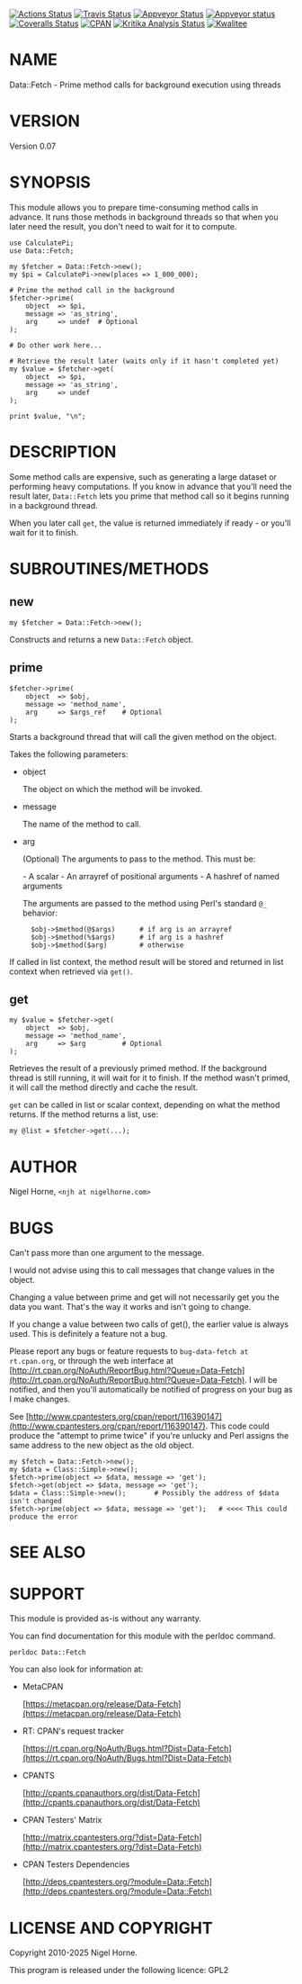[![Actions Status](https://github.com/nigelhorne/Data-Fetch/workflows/.github/workflows/all.yml/badge.svg)](https://github.com/nigelhorne/Data-Fetch/actions)
[![Travis Status](https://travis-ci.org/nigelhorne/Data-Fetch.svg?branch=master)](https://travis-ci.org/nigelhorne/Data-Fetch)
[![Appveyor Status](https://ci.appveyor.com/api/projects/status/1t1yhvagx00c2qi8?svg=true)](https://ci.appveyor.com/project/nigelhorne/cgi-info)
[![Appveyor status](https://ci.appveyor.com/api/projects/status/uexrsduxn2yk58on/branch/master?svg=true)](https://ci.appveyor.com/project/nigelhorne/data-fetch/branch/master)
[![Coveralls Status](https://coveralls.io/repos/github/nigelhorne/Data-Fetch/badge.svg?branch=master)](https://coveralls.io/github/nigelhorne/Data-Fetch?branch=master)
[![CPAN](https://img.shields.io/cpan/v/Data-Fetch.svg)](http://search.cpan.org/~nhorne/Data-Fetch/)
[![Kritika Analysis Status](https://kritika.io/users/nigelhorne/repos/5642353356298438/heads/master/status.svg)](https://kritika.io/users/nigelhorne/repos/5642353356298438/heads/master/)
[![Kwalitee](https://cpants.cpanauthors.org/dist/Data-Fetch.png)](http://cpants.cpanauthors.org/dist/Data-Fetch)

# NAME

Data::Fetch - Prime method calls for background execution using threads

# VERSION

Version 0.07

# SYNOPSIS

This module allows you to prepare time-consuming method calls in advance.
It runs those methods in background threads so that when you later need the result,
you don't need to wait for it to compute.

    use CalculatePi;
    use Data::Fetch;

    my $fetcher = Data::Fetch->new();
    my $pi = CalculatePi->new(places => 1_000_000);

    # Prime the method call in the background
    $fetcher->prime(
        object  => $pi,
        message => 'as_string',
        arg     => undef  # Optional
    );

    # Do other work here...

    # Retrieve the result later (waits only if it hasn't completed yet)
    my $value = $fetcher->get(
        object  => $pi,
        message => 'as_string',
        arg     => undef
    );

    print $value, "\n";

# DESCRIPTION

Some method calls are expensive, such as generating a large dataset or performing
heavy computations.
If you know in advance that you'll need the result later,
`Data::Fetch` lets you prime that method call so it begins running in a background thread.

When you later call `get`,
the value is returned immediately if ready - or you'll wait for it to finish.

# SUBROUTINES/METHODS

## new

    my $fetcher = Data::Fetch->new();

Constructs and returns a new `Data::Fetch` object.

## prime

    $fetcher->prime(
        object  => $obj,
        message => 'method_name',
        arg     => $args_ref    # Optional
    );

Starts a background thread that will call the given method on the object.

Takes the following parameters:

- object

    The object on which the method will be invoked.

- message

    The name of the method to call.

- arg

    (Optional) The arguments to pass to the method. This must be:

    \- A scalar
    \- An arrayref of positional arguments
    \- A hashref of named arguments

    The arguments are passed to the method using Perl's standard `@_` behavior:

        $obj->$method(@$args)      # if arg is an arrayref
        $obj->$method(%$args)      # if arg is a hashref
        $obj->$method($arg)        # otherwise

If called in list context, the method result will be stored and returned in list context when retrieved via `get()`.

## get

    my $value = $fetcher->get(
        object  => $obj,
        message => 'method_name',
        arg     => $arg         # Optional
    );

Retrieves the result of a previously primed method.
If the background thread is still running, it will wait for it to finish.
If the method wasn't primed, it
will call the method directly and cache the result.

`get` can be called in list or scalar context, depending on what the method returns.
If the method returns a list, use:

    my @list = $fetcher->get(...);

# AUTHOR

Nigel Horne, `<njh at nigelhorne.com>`

# BUGS

Can't pass more than one argument to the message.

I would not advise using this to call messages that change values in the object.

Changing a value between prime and get will not necessarily get you the data you want. That's the way it works
and isn't going to change.

If you change a value between two calls of get(), the earlier value is always used.  This is definitely a feature
not a bug.

Please report any bugs or feature requests to `bug-data-fetch at rt.cpan.org`,
or through the web interface at
[http://rt.cpan.org/NoAuth/ReportBug.html?Queue=Data-Fetch](http://rt.cpan.org/NoAuth/ReportBug.html?Queue=Data-Fetch).
I will be notified, and then you'll
automatically be notified of progress on your bug as I make changes.

See [http://www.cpantesters.org/cpan/report/116390147](http://www.cpantesters.org/cpan/report/116390147).
This code could produce the "attempt to prime twice" if you're unlucky and Perl assigns the
same address to the new object as the old object.

    my $fetch = Data::Fetch->new();
    my $data = Class::Simple->new();
    $fetch->prime(object => $data, message => 'get');
    $fetch->get(object => $data, message => 'get');
    $data = Class::Simple->new();       # Possibly the address of $data isn't changed
    $fetch->prime(object => $data, message => 'get');   # <<<< This could produce the error

# SEE ALSO

# SUPPORT

This module is provided as-is without any warranty.

You can find documentation for this module with the perldoc command.

    perldoc Data::Fetch

You can also look for information at:

- MetaCPAN

    [https://metacpan.org/release/Data-Fetch](https://metacpan.org/release/Data-Fetch)

- RT: CPAN's request tracker

    [https://rt.cpan.org/NoAuth/Bugs.html?Dist=Data-Fetch](https://rt.cpan.org/NoAuth/Bugs.html?Dist=Data-Fetch)

- CPANTS

    [http://cpants.cpanauthors.org/dist/Data-Fetch](http://cpants.cpanauthors.org/dist/Data-Fetch)

- CPAN Testers' Matrix

    [http://matrix.cpantesters.org/?dist=Data-Fetch](http://matrix.cpantesters.org/?dist=Data-Fetch)

- CPAN Testers Dependencies

    [http://deps.cpantesters.org/?module=Data::Fetch](http://deps.cpantesters.org/?module=Data::Fetch)

# LICENSE AND COPYRIGHT

Copyright 2010-2025 Nigel Horne.

This program is released under the following licence: GPL2
